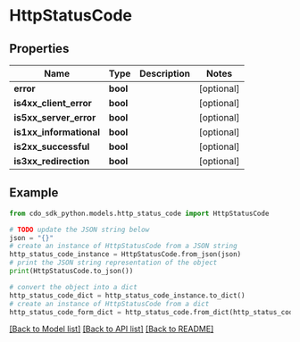 # HttpStatusCode


## Properties

Name | Type | Description | Notes
------------ | ------------- | ------------- | -------------
**error** | **bool** |  | [optional] 
**is4xx_client_error** | **bool** |  | [optional] 
**is5xx_server_error** | **bool** |  | [optional] 
**is1xx_informational** | **bool** |  | [optional] 
**is2xx_successful** | **bool** |  | [optional] 
**is3xx_redirection** | **bool** |  | [optional] 

## Example

```python
from cdo_sdk_python.models.http_status_code import HttpStatusCode

# TODO update the JSON string below
json = "{}"
# create an instance of HttpStatusCode from a JSON string
http_status_code_instance = HttpStatusCode.from_json(json)
# print the JSON string representation of the object
print(HttpStatusCode.to_json())

# convert the object into a dict
http_status_code_dict = http_status_code_instance.to_dict()
# create an instance of HttpStatusCode from a dict
http_status_code_form_dict = http_status_code.from_dict(http_status_code_dict)
```
[[Back to Model list]](../README.md#documentation-for-models) [[Back to API list]](../README.md#documentation-for-api-endpoints) [[Back to README]](../README.md)


